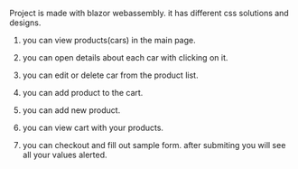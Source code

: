 Project is made with blazor webassembly.
it has different css solutions and designs.


1) you can view products(cars) in the main page.

2) you can open details about each car with clicking on it.

3) you can edit or delete car from the product list.

4) you can add product to the cart.

5) you can add new product.

6) you can view cart with your products.

7) you can checkout and fill out sample form. after submiting you will see all your values alerted.
